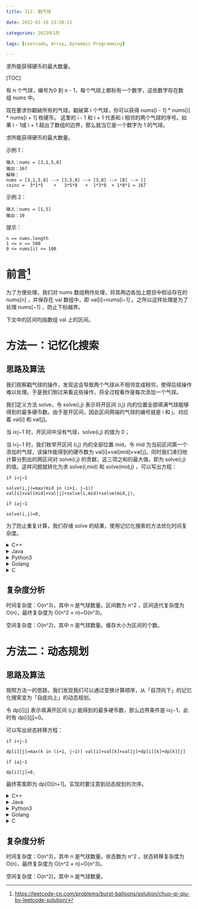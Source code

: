```yaml
---
title: 312. 戳气球

date: 2022-01-18 23:50:12  

categories: 2022年1月

tags: [Leetcode, Array, Dynammic Programming]

---
```


求所能获得硬币的最大数量。

<!-- more -->

[TOC]



有 n 个气球，编号为0 到 n - 1，每个气球上都标有一个数字，这些数字存在数组 nums 中。

现在要求你戳破所有的气球。戳破第 i 个气球，你可以获得 nums[i - 1] * nums[i] * nums[i + 1] 枚硬币。 这里的 i - 1 和 i + 1 代表和 i 相邻的两个气球的序号。如果 i - 1或 i + 1 超出了数组的边界，那么就当它是一个数字为 1 的气球。

求所能获得硬币的最大数量。



示例 1：
    
    输入：nums = [3,1,5,8]
    输出：167
    解释：
    nums = [3,1,5,8] --> [3,5,8] --> [3,8] --> [8] --> []
    coins =  3*1*5    +   3*5*8   +  1*3*8  + 1*8*1 = 167
    
示例 2：
    
    输入：nums = [1,5]
    输出：10


提示：
    
    n == nums.length
    1 <= n <= 500
    0 <= nums[i] <= 100

# 前言[^1]

为了方便处理，我们对 nums 数组稍作处理，将其两边各加上题目中假设存在的 nums[n] ，并保存在 val 数组中，即 val[i]=nums[i−1] 。之所以这样处理是为了处理 nums[−1] ，防止下标越界。

下文中的区间均指数组 val 上的区间。

# 方法一：记忆化搜索

## 思路及算法

我们观察戳气球的操作，发现这会导致两个气球从不相邻变成相邻，使得后续操作难以处理。于是我们倒过来看这些操作，将全过程看作是每次添加一个气球。

我们定义方法 solve，令 solve(i,j) 表示将开区间 (i,j) 内的位置全部填满气球能够得到的最多硬币数。由于是开区间，因此区间两端的气球的编号就是 i 和 j，对应着 val[i] 和 val[j]。

当 i≥j−1 时，开区间中没有气球，solve(i,j) 的值为 0；

当 i<j−1 时，我们枚举开区间 (i,j) 内的全部位置 mid，令 mid 为当前区间第一个添加的气球，该操作能得到的硬币数为 val[i]×val[mid]×val[j]。同时我们递归地计算分割出的两区间对 solve(i,j) 的贡献，这三项之和的最大值，即为 solve(i,j) 的值。这样问题就转化为求 solve(i,mid) 和 solve(mid,j) ，可以写出方程：


    if i<j−1
    
    solve(i,j)=max(mid in (i+1, j−1)) val[i]×val[mid]×val[j]+solve(i,mid)+solve(mid,j),
    
    if i≥j−1
    
    solve(i,j)=0,
 

为了防止重复计算，我们存储 solve 的结果，使用记忆化搜索的方法优化时间复杂度。


<details>
    <summary>C++</summary>
    
```
class Solution {
public:
    vector<vector<int>> rec;
    vector<int> val;

public:
    int solve(int left, int right) {
        if (left >= right - 1) {
            return 0;
        }
        if (rec[left][right] != -1) {
            return rec[left][right];
        }
        for (int i = left + 1; i < right; i++) {
            int sum = val[left] * val[i] * val[right];
            sum += solve(left, i) + solve(i, right);
            rec[left][right] = max(rec[left][right], sum);
        }
        return rec[left][right];
    }

    int maxCoins(vector<int>& nums) {
        int n = nums.size();
        val.resize(n + 2);
        for (int i = 1; i <= n; i++) {
            val[i] = nums[i - 1];
        }
        val[0] = val[n + 1] = 1;
        rec.resize(n + 2, vector<int>(n + 2, -1));
        return solve(0, n + 1);
    }
};
```
</details>

<details>
    <summary>Java</summary>
    
```
class Solution {
    public int[][] rec;
    public int[] val;

    public int maxCoins(int[] nums) {
        int n = nums.length;
        val = new int[n + 2];
        for (int i = 1; i <= n; i++) {
            val[i] = nums[i - 1];
        }
        val[0] = val[n + 1] = 1;
        rec = new int[n + 2][n + 2];
        for (int i = 0; i <= n + 1; i++) {
            Arrays.fill(rec[i], -1);
        }
        return solve(0, n + 1);
    }

    public int solve(int left, int right) {
        if (left >= right - 1) {
            return 0;
        }
        if (rec[left][right] != -1) {
            return rec[left][right];
        }
        for (int i = left + 1; i < right; i++) {
            int sum = val[left] * val[i] * val[right];
            sum += solve(left, i) + solve(i, right);
            rec[left][right] = Math.max(rec[left][right], sum);
        }
        return rec[left][right];
    }
}
```
</details>

<details>
    <summary>Python3</summary>
    
```
class Solution:
    def maxCoins(self, nums: List[int]) -> int:
        n = len(nums)
        val = [1] + nums + [1]
        
        @lru_cache(None)
        def solve(left: int, right: int) -> int:
            if left >= right - 1:
                return 0
            
            best = 0
            for i in range(left + 1, right):
                total = val[left] * val[i] * val[right]
                total += solve(left, i) + solve(i, right)
                best = max(best, total)
            
            return best

        return solve(0, n + 1)

```
</details>

<details>
    <summary>Golang</summary>
    
```
func maxCoins(nums []int) int {
    n := len(nums)
    val := make([]int, n + 2)
    for i := 1; i <= n; i++ {
        val[i] = nums[i - 1]
    }
    val[0], val[n+1] = 1, 1
    rec := make([][]int, n + 2)
    for i := 0; i < len(rec); i++ {
        rec[i] = make([]int, n + 2)
        for j := 0; j < len(rec[i]); j++ {
            rec[i][j] = -1
        }
    }
    return solve(0, n + 1, val, rec)
}

func solve(left, right int, val []int, rec [][]int) int {
    if left >= right - 1 {
        return 0
    }
    if rec[left][right] != -1 {
        return rec[left][right]
    }
    for i := left + 1; i < right; i++ {
        sum := val[left] * val[i] * val[right]
        sum += solve(left, i, val, rec) + solve(i, right, val, rec)
        rec[left][right] = max(rec[left][right], sum)
    }
    return rec[left][right]
}

func max(x, y int) int {
    if x > y {
        return x
    }
    return y
}

```
</details>

<details>
    <summary>C</summary>
    
```
int rec[502][502];
int val[502];
int solve(int left, int right) {
    if (left >= right - 1) {
        return 0;
    }
    if (rec[left][right] != -1) {
        return rec[left][right];
    }
    for (int i = left + 1; i < right; i++) {
        int sum = val[left] * val[i] * val[right];
        sum += solve(left, i) + solve(i, right);
        rec[left][right] = fmax(rec[left][right], sum);
    }
    return rec[left][right];
}

int maxCoins(int* nums, int numsSize) {
    memset(rec, -1, sizeof(rec));
    val[0] = val[numsSize + 1] = 1;
    for (int i = 1; i <= numsSize; i++) {
        val[i] = nums[i - 1];
    }

    return solve(0, numsSize + 1);
}

```
</details>


## 复杂度分析

时间复杂度：O(n^3)，其中 n 是气球数量。区间数为 n^2 ，区间迭代复杂度为 O(n)，最终复杂度为 O(n^2 × n)=O(n^3)。

空间复杂度：O(n^2)，其中 n 是气球数量。缓存大小为区间的个数。


# 方法二：动态规划

## 思路及算法

按照方法一的思路，我们发现我们可以通过变换计算顺序，从「自顶向下」的记忆化搜索变为「自底向上」的动态规划。

令 dp[i][j] 表示填满开区间 (i,j) 能得到的最多硬币数，那么边界条件是 i≥j−1，此时有 dp[i][j]=0。

可以写出状态转移方程：

    
    if i<j−1
    
    dp[i][j]=max(k in (i+1, j−1)) val[i]×val[k]×val[j]+dp[i][k]+dp[k][j]
    
    if i≥j−1
    
    dp[i][j]=0,

最终答案即为 dp[0][n+1]。实现时要注意到动态规划的次序。


<details>
    <summary>C++</summary>
    
```
class Solution {
public:
    int maxCoins(vector<int>& nums) {
        int n = nums.size();
        vector<vector<int>> rec(n + 2, vector<int>(n + 2));
        vector<int> val(n + 2);
        val[0] = val[n + 1] = 1;
        for (int i = 1; i <= n; i++) {
            val[i] = nums[i - 1];
        }
        for (int i = n - 1; i >= 0; i--) {
            for (int j = i + 2; j <= n + 1; j++) {
                for (int k = i + 1; k < j; k++) {
                    int sum = val[i] * val[k] * val[j];
                    sum += rec[i][k] + rec[k][j];
                    rec[i][j] = max(rec[i][j], sum);
                }
            }
        }
        return rec[0][n + 1];
    }
};

```
</details>

<details>
    <summary>Java</summary>
    
```
class Solution {
    public int maxCoins(int[] nums) {
        int n = nums.length;
        int[][] rec = new int[n + 2][n + 2];
        int[] val = new int[n + 2];
        val[0] = val[n + 1] = 1;
        for (int i = 1; i <= n; i++) {
            val[i] = nums[i - 1];
        }
        for (int i = n - 1; i >= 0; i--) {
            for (int j = i + 2; j <= n + 1; j++) {
                for (int k = i + 1; k < j; k++) {
                    int sum = val[i] * val[k] * val[j];
                    sum += rec[i][k] + rec[k][j];
                    rec[i][j] = Math.max(rec[i][j], sum);
                }
            }
        }
        return rec[0][n + 1];
    }
}
```
</details>

<details>
    <summary>Python3</summary>
    
```
class Solution:
    def maxCoins(self, nums: List[int]) -> int:
        n = len(nums)
        rec = [[0] * (n + 2) for _ in range(n + 2)]
        val = [1] + nums + [1]

        for i in range(n - 1, -1, -1):
            for j in range(i + 2, n + 2):
                for k in range(i + 1, j):
                    total = val[i] * val[k] * val[j]
                    total += rec[i][k] + rec[k][j]
                    rec[i][j] = max(rec[i][j], total)
        
        return rec[0][n + 1]

```
</details>

<details>
    <summary>Golang</summary>
    
```
func maxCoins(nums []int) int {
    n := len(nums)
    rec := make([][]int, n + 2)
    for i := 0; i < n + 2; i++ {
        rec[i] = make([]int, n + 2)
    }
    val := make([]int, n + 2)
    val[0], val[n+1] = 1, 1
    for i := 1; i <= n; i++ {
        val[i] = nums[i-1]
    }
    for i := n - 1; i >= 0; i-- {
        for j := i + 2; j <= n + 1; j++ {
            for k := i + 1; k < j; k++ {
                sum := val[i] * val[k] * val[j]
                sum += rec[i][k] + rec[k][j]
                rec[i][j] = max(rec[i][j], sum)
            }
        }
    }
    return rec[0][n+1]
}

func max(x, y int) int {
    if x > y {
        return x
    }
    return y
}
```
</details>

<details>
    <summary>C</summary>
    
```
int maxCoins(int* nums, int numsSize) {
    int rec[numsSize + 2][numsSize + 2];
    memset(rec, 0, sizeof(rec));
    int val[numsSize + 2];
    val[0] = val[numsSize + 1] = 1;
    for (int i = 1; i <= numsSize; i++) {
        val[i] = nums[i - 1];
    }
    for (int i = numsSize - 1; i >= 0; i--) {
        for (int j = i + 2; j <= numsSize + 1; j++) {
            for (int k = i + 1; k < j; k++) {
                int sum = val[i] * val[k] * val[j];
                sum += rec[i][k] + rec[k][j];
                rec[i][j] = fmax(rec[i][j], sum);
            }
        }
    }
    return rec[0][numsSize + 1];
}
```
</details>


##  复杂度分析

时间复杂度：O(n^3)，其中 n 是气球数量。状态数为 n^2 ，状态转移复杂度为 O(n)，最终复杂度为 O(n^2 × n)=O(n^3)。

空间复杂度：O(n^2)，其中 n 是气球数量。









[^1]:https://leetcode-cn.com/problems/burst-balloons/solution/chuo-qi-qiu-by-leetcode-solution/